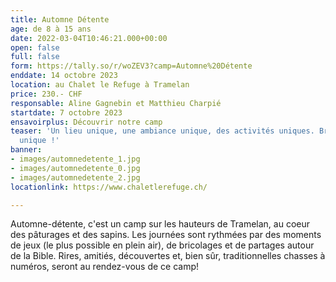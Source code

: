 ```yaml
---
title: Automne Détente
age: de 8 à 15 ans
date: 2022-03-04T10:46:21.000+00:00
open: false
full: false
form: https://tally.so/r/woZEV3?camp=Automne%20Détente
enddate: 14 octobre 2023
location: au Chalet le Refuge à Tramelan
price: 230.- CHF
responsable: Aline Gagnebin et Matthieu Charpié
startdate: 7 octobre 2023
ensavoirplus: Découvrir notre camp
teaser: 'Un lieu unique, une ambiance unique, des activités uniques. Bref : un camp
  unique !'
banner:
- images/automnedetente_1.jpg
- images/automnedetente_0.jpg
- images/automnedetente_2.jpg
locationlink: https://www.chaletlerefuge.ch/

---
```

Automne-détente, c'est un camp sur les hauteurs de Tramelan, au coeur des pâturages et des sapins. Les journées sont rythmées par des moments de jeux (le plus possible en plein air), de bricolages et de partages autour de la Bible. Rires, amitiés, découvertes et, bien sûr, traditionnelles chasses à numéros, seront au rendez-vous de ce camp!
